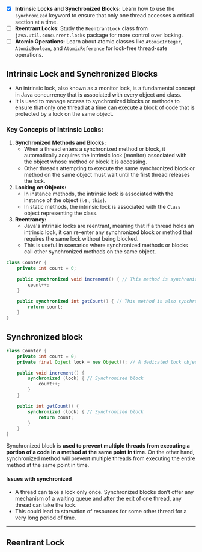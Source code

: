 - [x] **Intrinsic Locks and Synchronized Blocks:** Learn how to use the `synchronized` keyword to ensure that only one thread accesses a critical section at a time.
- [ ] **Reentrant Locks:** Study the `ReentrantLock` class from `java.util.concurrent.locks` package for more control over locking.
- [ ] **Atomic Operations:** Learn about atomic classes like `AtomicInteger`, `AtomicBoolean`, and `AtomicReference` for lock-free thread-safe operations.
## Intrinsic Lock and Synchronized Blocks
- An intrinsic lock, also known as a monitor lock, is a fundamental concept in Java concurrency that is associated with every object and class. 
- It is used to manage access to synchronized blocks or methods to ensure that only one thread at a time can execute a block of code that is protected by a lock on the same object.

### Key Concepts of Intrinsic Locks:
1. **Synchronized Methods and Blocks:**
    - When a thread enters a synchronized method or block, it automatically acquires the intrinsic lock (monitor) associated with the object whose method or block it is accessing.
    - Other threads attempting to execute the same synchronized block or method on the same object must wait until the first thread releases the lock.
2. **Locking on Objects:**
    - In instance methods, the intrinsic lock is associated with the instance of the object (i.e., `this`).
    - In static methods, the intrinsic lock is associated with the `Class` object representing the class.
3. **Reentrancy:**
    - Java's intrinsic locks are reentrant, meaning that if a thread holds an intrinsic lock, it can re-enter any synchronized block or method that requires the same lock without being blocked.
    - This is useful in scenarios where synchronized methods or blocks call other synchronized methods on the same object.
```java
class Counter {
    private int count = 0;

    public synchronized void increment() { // This method is synchronized
        count++;
    }

    public synchronized int getCount() { // This method is also synchronized
        return count;
    }
}
```
## Synchronized block
```java
class Counter {
    private int count = 0;
    private final Object lock = new Object(); // A dedicated lock object

    public void increment() {
        synchronized (lock) { // Synchronized block
            count++;
        }
    }

    public int getCount() {
        synchronized (lock) { // Synchronized block
            return count;
        }
    }
}
```
Synchronized block is **used to prevent multiple threads from executing a portion of a code in a method at the same point in time**. On the other hand, synchronized method will prevent multiple threads from executing the entire method at the same point in time.

#### Issues with synchronized 
- A thread can take a lock only once. Synchronized blocks don’t offer any mechanism of a waiting queue and after the exit of one thread, any thread can take the lock. 
- This could lead to starvation of resources for some other thread for a very long period of time.   

---
## Reentrant Lock
